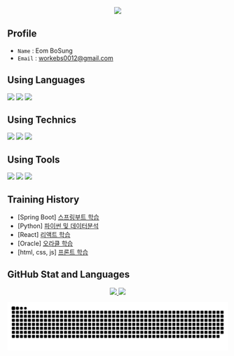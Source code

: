 <p align='center'>
  <a href="https://github.com/BSEom">
    <img src="https://capsule-render.vercel.app/api?type=rounded&height=250&color=gradient&text=EBS`s%20%20Repo&section=header"/>
  </a>
</p>

## Profile

- `Name` : Eom BoSung
- `Email` : workebs0012@gmail.com

## Using Languages

<p align='left'>
  <img src="https://img.shields.io/badge/Java-007396?style=for-the-badge&logo=&logoColor=white" />
  <img src="https://img.shields.io/badge/JavaScript-F7DF1E?style=for-the-badge&logo=JavaScript&logoColor=black" />
  <img src="https://img.shields.io/badge/Python-3776AB?style=for-the-badge&logo=Python&logoColor=white" />
</p>

## Using Technics

<p align='left'>
   <img src="https://img.shields.io/badge/React-61DAFB?style=for-the-badge&logo=React&logoColor=black" />

  <img src="https://img.shields.io/badge/Spring-6DB33F?style=for-the-badge&logo=Spring&logoColor=white" />

   <img src="https://img.shields.io/badge/Oracle-F80000?style=for-the-badge&logo=oracle&logoColor=white" />
</p>

## Using Tools

<p align='left'>

  <img src="https://img.shields.io/badge/Docker-2496ED?style=for-the-badge&logo=Docker&logoColor=white" />
  <img src="https://img.shields.io/badge/Postman-FF6C37?style=for-the-badge&logo=Postman&logoColor=white" />
 
  <img src="https://img.shields.io/badge/VSCode-007ACC?style=for-the-badge&logo=VisualStudioCode&logoColor=white" />

</p>

<!--
## 기술명세
| 기술분류 | 설명 |
|:---:|:---:|
|VSCode | VisualStudio Code 툴 사용법 습득|
|Python | 빅데이터분석, 머신러닝, OpenCV|
-->

## Training History

- [Spring Boot] [스프링부트 학습](https://github.com/BSEom/java-springboot-2025)
- [Python] [파이썬 및 데이터분석](https://github.com/BSEom/py_ex)
- [React] [리액트 학습](https://github.com/BSEom/dev_nodejs_react)
- [Oracle] [오라클 학습](https://github.com/BSEom/java-database-2025)
- [html, css, js] [프론트 학습](https://github.com/BSEom/pknu_html)

## GitHub Stat and Languages

<!-- username은 본인걸로 -->
<p align='center'>
  <a href="https://github.com/BSEom">
    <img src="https://github-readme-stats.vercel.app/api?username=BSEom&theme=tokyonight&show_icons=true"/>
    <img src="https://github-readme-stats.vercel.app/api/top-langs/?username=BSEom&theme=tokyonight&layout=compact"/>
  </a>
</p>

<img src="https://raw.githubusercontent.com/Platane/snk/output/github-contribution-grid-snake.svg" />
